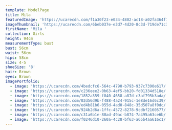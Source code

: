 ```yaml
---
template: ModelPage
title: Mila
featuredImage: 'https://ucarecdn.com/f1a30f23-e034-4802-ac18-a02fa364f767/'
imageThumbnail: 'https://ucarecdn.com/6beb037e-e3d7-4d20-8c3d-719de71c3fd3/'
firstName: 'Mila '
collection: Girls
height: 94cm
measurementType: bust
bust: 56cm
waist: 56cm
hips: 58cm
size: 4-5
shoeSize: '8'
hair: Brown
eyes: Brown
imagePortfolio:
  - image: 'https://ucarecdn.com/4bedcfc6-564c-4790-b793-937c7390e617/'
  - image: 'https://ucarecdn.com/c236eee2-0b63-4ef5-bb20-fd01334d518e/'
  - image: 'https://ucarecdn.com/1852a359-f840-4658-a87d-c3af795b3ada/'
  - image: 'https://ucarecdn.com/02d56d9b-f488-4a24-915c-1e8de16d6c39/'
  - image: 'https://ucarecdn.com/ed4b81b6-055d-4ad0-848c-35d507a8f0dc/'
  - image: 'https://ucarecdn.com/924b2d6a-1ffc-4572-8278-9cdbf2160577/'
  - image: 'https://ucarecdn.com/c31a6b1e-80ad-49ac-b874-7a495a63ce6b/'
  - image: 'https://ucarecdn.com/f0246d10-260a-4c28-bf63-a65b4aa616c1/'
---
```


